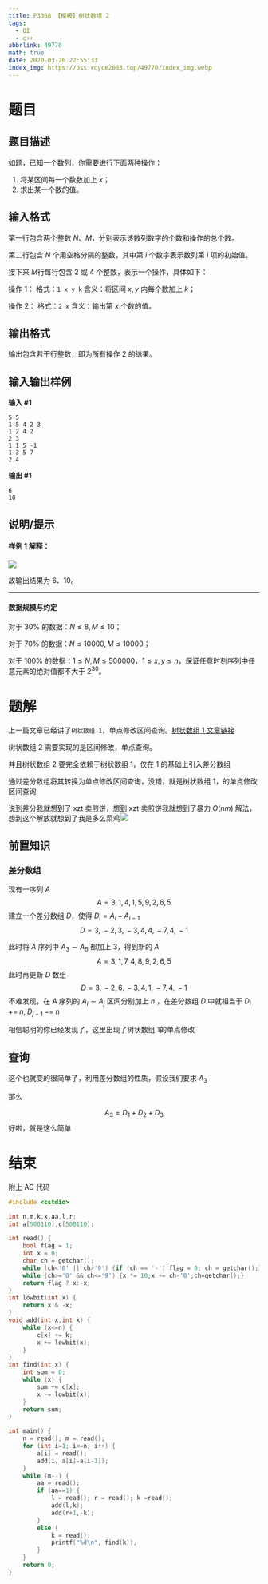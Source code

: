 ```yaml
---
title: P3368 【模板】树状数组 2
tags:
  - OI
  - c++
abbrlink: 49770
math: true
date: 2020-03-26 22:55:33
index_img: https://oss.royce2003.top/49770/index_img.webp
---
```


# 题目

## 题目描述

如题，已知一个数列，你需要进行下面两种操作：

1. 将某区间每一个数数加上 $x$；
2. 求出某一个数的值。

## 输入格式

第一行包含两个整数 $N$、$M$，分别表示该数列数字的个数和操作的总个数。

第二行包含 $N$ 个用空格分隔的整数，其中第 $i$ 个数字表示数列第 $i$ 项的初始值。

接下来 $M$行每行包含 2 或 4 个整数，表示一个操作，具体如下：

操作 1： 格式：`1 x y k` 含义：将区间 $x,y$ 内每个数加上 $k$；

操作 2： 格式：`2 x` 含义：输出第 $x$ 个数的值。

## 输出格式

输出包含若干行整数，即为所有操作 2 的结果。

## 输入输出样例

**输入 #1**

```
5 5
1 5 4 2 3
1 2 4 2
2 3
1 1 5 -1
1 3 5 7
2 4
```

**输出 #1**

```
6
10
```

## 说明/提示

#### 样例 1 解释：

![](https://oss.royce2003.top/49770/01.webp)

故输出结果为 6、10。

------

#### 数据规模与约定

对于 $30\%$ 的数据：$N\le8,M\le10$；

对于 $70\%$ 的数据：$N\le 10000,M\le10000$；

对于 $100\%$ 的数据：$1 \leq N, M\le 500000$，$1 \leq x, y \leq n$，保证任意时刻序列中任意元素的绝对值都不大于 $2^{30}$。



# 题解

上一篇文章已经讲了`树状数组 1`，单点修改区间查询。[树状数组 1 文章链接](../759)

树状数组 2 需要实现的是区间修改，单点查询。

并且树状数组 2 要完全依赖于树状数组 1，仅在 1 的基础上引入差分数组

通过差分数组将其转换为单点修改区间查询，没错，就是树状数组 1，的单点修改区间查询

说到差分我就想到了 xzt 卖煎饼，想到 xzt 卖煎饼我就想到了暴力 $O(nm)$ 解法，想到这个解放就想到了我是多么菜鸡![](https://oss.royce2003.top/49770/02.webp)

## 前置知识

### 差分数组
现有一序列 $A$
$$
A={3,\,1,\,4,\,1,\,5,\,9,\,2,\,6,\,5}
$$
建立一个差分数组 $D$，使得 $D_i=A_i-A_{i-1}$
$$
D={3,\;-2,\,3,\,-3,\,4,\,4,\,-7,\,4,\,-1}
$$

此时将 $A$ 序列中 $A_3 \sim A_5$ 都加上 3，得到新的 $A$
$$
A={3,\,1,\,7,\,4,\,8,\,9,\,2,\,6,\,5}
$$
此时再更新 $D$ 数组
$$
D={3,\,-2,\,6,\,-3,\,4,\,1,\,-7,\,4,\,-1}
$$
不难发现，在 $A$ 序列的 $A_i \sim A_j$ 区间分别加上 $n$ ，在差分数组 $D$ 中就相当于 $D_i\;+=\; n,\;D_{j+1}\;-=\;n$

相信聪明的你已经发现了，这里出现了树状数组 1的单点修改

## 查询

这个也就变的很简单了，利用差分数组的性质，假设我们要求 $A_3$

那么

$$
A_3=D_1+D_2+D_3
$$
好啦，就是这么简单

# 结束

附上 AC 代码
```cpp
#include <cstdio>

int n,m,k,x,aa,l,r;
int a[500110],c[500110];

int read() {
	bool flag = 1;
	int x = 0;
	char ch = getchar();
	while (ch<'0' || ch>'9') {if (ch == '-') flag = 0; ch = getchar();}
	while (ch>='0' && ch<='9') {x *= 10;x += ch-'0';ch=getchar();}
	return flag ? x:-x;
}
int lowbit(int x) {
	return x & -x;
}
void add(int x,int k) {
	while (x<=n) {
		c[x] += k;
		x += lowbit(x);
	}
}
int find(int x) {
	int sum = 0;
	while (x) {
		sum += c[x];
		x -= lowbit(x);
	}
	return sum;
}

int main() {
	n = read(); m = read();
	for (int i=1; i<=n; i++) {
		a[i] = read();
		add(i, a[i]-a[i-1]);
	}
	while (m--) {
		aa = read();
		if (aa==1) {
			l = read(); r = read(); k =read();
			add(l,k);
			add(r+1,-k);
		}
		else {
			k = read();
			printf("%d\n", find(k));
		}
	}
	return 0; 
}
```